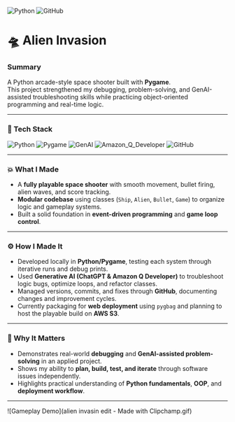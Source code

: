 ![Python](https://img.shields.io/badge/Python-3776AB?logo=python&logoColor=white)
![GitHub](https://img.shields.io/badge/GitHub-181717?logo=github&logoColor=white)

# 🛸 Alien Invasion

### Summary  
A Python arcade-style space shooter built with **Pygame**.  
This project strengthened my debugging, problem-solving, and GenAI-assisted troubleshooting skills while practicing object-oriented programming and real-time logic.

---

### 🧠 Tech Stack  
![Python](https://img.shields.io/badge/-Python-3776AB?logo=python&logoColor=white)
![Pygame](https://img.shields.io/badge/-Pygame-4B8BBE?logo=python&logoColor=white)
![GenAI](https://img.shields.io/badge/-Generative_AI-8A2BE2?logo=openai&logoColor=white)
![Amazon_Q_Developer](https://img.shields.io/badge/-Amazon_Q_Developer-FF9900?logo=amazonaws&logoColor=white)
![GitHub](https://img.shields.io/badge/-GitHub-181717?logo=github)

---

### 💥 What I Made  
- A **fully playable space shooter** with smooth movement, bullet firing, alien waves, and score tracking.  
- **Modular codebase** using classes (`Ship`, `Alien`, `Bullet`, `Game`) to organize logic and gameplay systems.  
- Built a solid foundation in **event-driven programming** and **game loop control**.

---

### ⚙️ How I Made It  
- Developed locally in **Python/Pygame**, testing each system through iterative runs and debug prints.  
- Used **Generative AI (ChatGPT & Amazon Q Developer)** to troubleshoot logic bugs, optimize loops, and refactor classes.  
- Managed versions, commits, and fixes through **GitHub**, documenting changes and improvement cycles.  
- Currently packaging for **web deployment** using `pygbag` and planning to host the playable build on **AWS S3**.

---

### 🚀 Why It Matters  
- Demonstrates real-world **debugging** and **GenAI-assisted problem-solving** in an applied project.  
- Shows my ability to **plan, build, test, and iterate** through software issues independently.  
- Highlights practical understanding of **Python fundamentals**, **OOP**, and **deployment workflow**.

---

![Gameplay Demo](alien invasin edit - Made with Clipchamp.gif)

